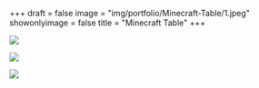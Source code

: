 +++
draft = false
image = "img/portfolio/Minecraft-Table/1.jpeg"
showonlyimage = false
title = "Minecraft Table"
+++

![](/img/portfolio/Minecraft-Table/1.jpeg)

![](/img/portfolio/Minecraft-Table/2.jpeg)

![](/img/portfolio/Minecraft-Table/3.jpeg)
